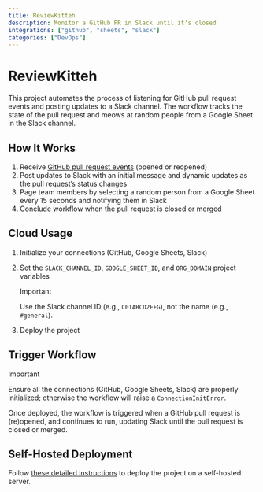 ```yaml
---
title: ReviewKitteh
description: Monitor a GitHub PR in Slack until it's closed
integrations: ["github", "sheets", "slack"]
categories: ["DevOps"]
---
```


# ReviewKitteh

This project automates the process of listening for GitHub pull request events and posting updates to a Slack channel. The workflow tracks the state of the pull request and meows at random people from a Google Sheet in the Slack channel.

## How It Works

1. Receive [GitHub pull request events](https://docs.github.com/en/webhooks/webhook-events-and-payloads#pull_request) (opened or reopened)
2. Post updates to Slack with an initial message and dynamic updates as the pull request’s status changes
3. Page team members by selecting a random person from a Google Sheet every 15 seconds and notifying them in Slack
4. Conclude workflow when the pull request is closed or merged

## Cloud Usage

1. Initialize your connections (GitHub, Google Sheets, Slack)
2. Set the `SLACK_CHANNEL_ID`, `GOOGLE_SHEET_ID`, and `ORG_DOMAIN` project variables

   > [!IMPORTANT]
   > Use the Slack channel ID (e.g., `C01ABCD2EFG`), not the name (e.g., `#general`).

3. Deploy the project

## Trigger Workflow

> [!IMPORTANT]
> Ensure all the connections (GitHub, Google Sheets, Slack) are properly initialized; otherwise the workflow will raise a `ConnectionInitError`.

Once deployed, the workflow is triggered when a GitHub pull request is (re)opened, and continues to run, updating Slack until the pull request is closed or merged.

## Self-Hosted Deployment

Follow [these detailed instructions](https://docs.autokitteh.com/get_started/deployment) to deploy the project on a self-hosted server.
